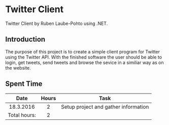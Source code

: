 # Twitter Client

Twitter Client by Ruben Laube-Pohto using .NET.

## Introduction

The purpose of this project is to create a simple client program for Twitter using the Twitter API. With the finished software the user should be able to login, get tweets, send tweets and browse the sevice in a similiar way as on the website.

## Spent Time

| Date | Hours | Task |
| :---: | :---: | :---: |
| 18.3.2016 | 2 | Setup project and gather information |
| Total hours: | 2 |  |